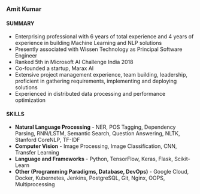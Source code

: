 ### Amit Kumar

#### SUMMARY
* Enterprising professional with 6 years of total experience and 4 years of experience in building Machine
Learning and NLP solutions  
* Presently associated with Wissen Technology as Principal Software Engineer  
* Ranked 5th in Microsoft AI Challenge India 2018  
* Co-founded a startup, Marax AI  
* Extensive project management experience, team building, leadership, proficient in gathering requirements,
implementing and deploying solutions  
* Experienced in distributed data processing and performance optimization  

#### SKILLS
* **Natural Language Processing** - NER, POS Tagging, Dependency Parsing, RNN/LSTM, Semantic Search, Question
Answering, NLTK, Stanford CoreNLP, TF-IDF
* **Computer Vision** - Image Processing, Image Classification, CNN, Transfer Learning
* **Language and Frameworks** - Python, TensorFlow, Keras, Flask, Scikit-Learn
* **Other (Programming Paradigms, Database, DevOps)** - Google Cloud, Docker, Kubernetes, Jenkins, PostgreSQL,
Git, Nginx, OOPS, Multiprocessing

<!---
amitmac/amitmac is a ✨ special ✨ repository because its `README.md` (this file) appears on your GitHub profile.
You can click the Preview link to take a look at your changes.
--->
